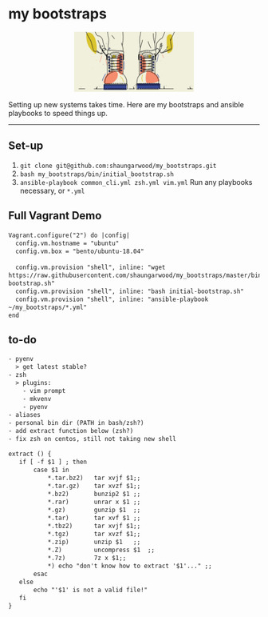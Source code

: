 # my bootstraps

<p align="center">
  <img src="lib/logo.jpeg" width="240" height="120" />
</p>


Setting up new systems takes time. Here are my bootstraps and ansible playbooks to speed things up.

---

## Set-up
1. ```git clone git@github.com:shaungarwood/my_bootstraps.git```
2. ```bash my_bootstraps/bin/initial_bootstrap.sh```
3. ```ansible-playbook common_cli.yml zsh.yml vim.yml``` Run any playbooks necessary, or ```*.yml```

## Full Vagrant Demo
```
Vagrant.configure("2") do |config|
  config.vm.hostname = "ubuntu"
  config.vm.box = "bento/ubuntu-18.04"

  config.vm.provision "shell", inline: "wget https://raw.githubusercontent.com/shaungarwood/my_bootstraps/master/bin/initial-bootstrap.sh"
  config.vm.provision "shell", inline: "bash initial-bootstrap.sh"
  config.vm.provision "shell", inline: "ansible-playbook ~/my_bootstraps/*.yml"
end
```

## to-do
```
- pyenv
  > get latest stable?
- zsh
  > plugins:
    - vim prompt
    - mkvenv
    - pyenv
- aliases
- personal bin dir (PATH in bash/zsh?)
- add extract function below (zsh?)
- fix zsh on centos, still not taking new shell
```

```
extract () {
   if [ -f $1 ] ; then
       case $1 in
           *.tar.bz2)   tar xvjf $1;;
           *.tar.gz)    tar xvzf $1;;
           *.bz2)       bunzip2 $1 ;;
           *.rar)       unrar x $1 ;;
           *.gz)        gunzip $1  ;;
           *.tar)       tar xvf $1 ;;
           *.tbz2)      tar xvjf $1;;
           *.tgz)       tar xvzf $1;;
           *.zip)       unzip $1   ;;
           *.Z)         uncompress $1  ;;
           *.7z)        7z x $1;;
           *) echo "don't know how to extract '$1'..." ;;
       esac
   else
       echo "'$1' is not a valid file!"
   fi
}
```
